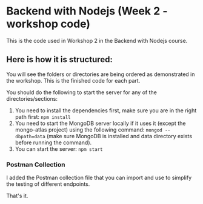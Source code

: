 # Backend with Nodejs (Week 2 - workshop code)

This is the code used in Workshop 2 in the Backend with Nodejs course.

## Here is how it is structured:

You will see the folders or directories are being ordered as demonstrated in the workshop.
This is the finished code for each part.

You should do the following to start the server for any of the directories/sections:
1. You need to install the dependencies first, make sure you are in the right path first: `npm install`
2. You need to start the MongoDB server locally if it uses it (except the mongo-atlas project) using the following command: `mongod --dbpath=data` (make sure MongoDB is installed and data directory exists before running the command).
3. You can start the server: `npm start`

### Postman Collection

I added the Postman collection file that you can import and use to simplify the testing of different endpoints.

That's it.